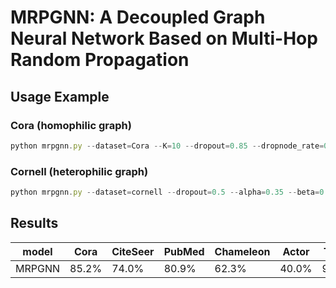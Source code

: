 # MRPGNN: A Decoupled Graph Neural Network Based on Multi-Hop Random Propagation
## Usage Example
### Cora (homophilic graph)
```javascript
python mrpgnn.py --dataset=Cora --K=10 --dropout=0.85 --dropnode_rate=0.15
```

### Cornell (heterophilic graph)
```javascript
python mrpgnn.py --dataset=cornell --dropout=0.5 --alpha=0.35 --beta=0.2 --dropnode_rate=0.15
```
## Results
model	|Cora	|CiteSeer	|PubMed|Chameleon|Actor	|Texas	|Cornell
------ | -----  |----------- |---|--- | -----  |----------- |-------
MRPGNN|	85.2% |	74.0%|	80.9%|62.3%|	40.0% |	93.6%|93.1%


